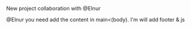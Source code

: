 New project collaboration with @Elnur

@Elnur you need add the content in main<(body).
I'm will add footer & js
